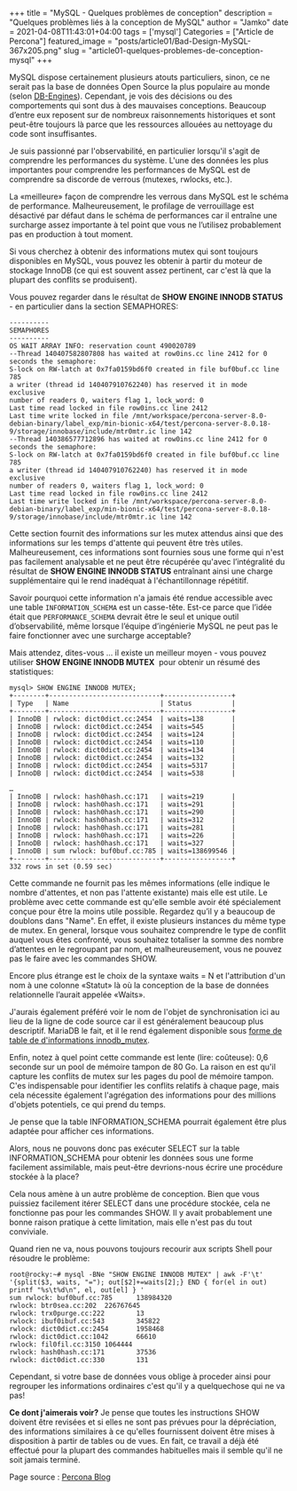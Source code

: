+++
title = "MySQL - Quelques problèmes de conception"
description = "Quelques problèmes liés à la conception de MySQL"
author = "Jamko"
date = 2021-04-08T11:43:01+04:00
tags = ['mysql']
Categories = ["Article de Percona"]
featured_image = "posts/article01/Bad-Design-MySQL-367x205.png"
slug = "article01-quelques-problemes-de-conception-mysql"
+++

MySQL dispose certainement plusieurs atouts particuliers, sinon, ce ne serait pas la base de données Open Source la plus populaire au monde (selon [DB-Engines](https://db-engines.com/en/ranking)). Cependant, je vois des décisions ou des comportements qui sont dus à des mauvaises conceptions. Beaucoup d’entre eux reposent sur de nombreux raisonnements historiques et sont peut-être toujours là parce que les ressources allouées au nettoyage du code sont insuffisantes.

Je suis passionné par l'observabilité, en particulier lorsqu'il s'agit de comprendre les performances du système. L'une des données les plus importantes pour comprendre les performances de MySQL est de comprendre sa discorde de verrous (mutexes, rwlocks, etc.).

La «meilleure» façon de comprendre les verrous dans MySQL est le schéma de performance. Malheureusement, le profilage de verrouillage est désactivé par défaut dans le schéma de performances car il entraîne une surcharge assez importante à tel point que vous ne l’utilisez probablement pas en production à tout moment.

Si vous cherchez à obtenir des informations mutex qui sont toujours disponibles en MySQL, vous pouvez les obtenir à partir du moteur de stockage InnoDB (ce qui est souvent assez pertinent, car c'est là que la plupart des conflits se produisent).

Vous pouvez regarder dans le résultat de **SHOW ENGINE INNODB STATUS** - en particulier dans la section SEMAPHORES:

```
----------
SEMAPHORES
----------
OS WAIT ARRAY INFO: reservation count 490020789
--Thread 140407582807808 has waited at row0ins.cc line 2412 for 0 seconds the semaphore:
S-lock on RW-latch at 0x7fa0159bd6f0 created in file buf0buf.cc line 785
a writer (thread id 140407910762240) has reserved it in mode  exclusive
number of readers 0, waiters flag 1, lock_word: 0
Last time read locked in file row0ins.cc line 2412
Last time write locked in file /mnt/workspace/percona-server-8.0-debian-binary/label_exp/min-bionic-x64/test/percona-server-8.0.18-9/storage/innobase/include/mtr0mtr.ic line 142
--Thread 140386577712896 has waited at row0ins.cc line 2412 for 0 seconds the semaphore:
S-lock on RW-latch at 0x7fa0159bd6f0 created in file buf0buf.cc line 785
a writer (thread id 140407910762240) has reserved it in mode  exclusive
number of readers 0, waiters flag 1, lock_word: 0
Last time read locked in file row0ins.cc line 2412
Last time write locked in file /mnt/workspace/percona-server-8.0-debian-binary/label_exp/min-bionic-x64/test/percona-server-8.0.18-9/storage/innobase/include/mtr0mtr.ic line 142
```

Cette section fournit des informations sur les mutex attendus ainsi que des informations sur les temps d'attente qui peuvent être très utiles. Malheureusement, ces informations sont fournies sous une forme qui n'est pas facilement analysable et ne peut être récupérée qu'avec l’intégralité du résultat de **SHOW ENGINE INNODB STATUS** entraînant ainsi une charge supplémentaire qui le rend inadéquat à l'échantillonnage répétitif.

Savoir pourquoi cette information n'a jamais été rendue accessible avec une table `INFORMATION_SCHEMA` est un casse-tête. Est-ce parce que l’idée était que `PERFORMANCE_SCHEMA` devrait être le seul et unique outil d’observabilité, même lorsque l’équipe d’ingénierie MySQL ne peut pas le faire fonctionner avec une surcharge acceptable?

Mais attendez, dites-vous ... il existe un meilleur moyen - vous pouvez utiliser **SHOW ENGINE INNODB MUTEX**  pour obtenir un résumé des statistiques:

```
mysql> SHOW ENGINE INNODB MUTEX;
+--------+----------------------------+-----------------+
| Type   | Name                       | Status          |
+--------+----------------------------+-----------------+
| InnoDB | rwlock: dict0dict.cc:2454  | waits=138       |
| InnoDB | rwlock: dict0dict.cc:2454  | waits=545       |
| InnoDB | rwlock: dict0dict.cc:2454  | waits=124       |
| InnoDB | rwlock: dict0dict.cc:2454  | waits=110       |
| InnoDB | rwlock: dict0dict.cc:2454  | waits=134       |
| InnoDB | rwlock: dict0dict.cc:2454  | waits=132       |
| InnoDB | rwlock: dict0dict.cc:2454  | waits=5317      |
| InnoDB | rwlock: dict0dict.cc:2454  | waits=538       |

…
| InnoDB | rwlock: hash0hash.cc:171   | waits=219       |
| InnoDB | rwlock: hash0hash.cc:171   | waits=291       |
| InnoDB | rwlock: hash0hash.cc:171   | waits=290       |
| InnoDB | rwlock: hash0hash.cc:171   | waits=312       |
| InnoDB | rwlock: hash0hash.cc:171   | waits=281       |
| InnoDB | rwlock: hash0hash.cc:171   | waits=226       |
| InnoDB | rwlock: hash0hash.cc:171   | waits=327       |
| InnoDB | sum rwlock: buf0buf.cc:785 | waits=138699546 |
+--------+----------------------------+-----------------+
332 rows in set (0.59 sec)
```

Cette commande ne fournit pas les mêmes informations (elle indique le nombre d'attentes, et non pas l'attente existante) mais elle est utile. Le problème avec cette commande est qu'elle semble avoir été spécialement conçue pour être la moins utile possible. Regardez qu’il y a beaucoup de doublons dans "Name". En effet, il existe plusieurs instances du même type de mutex. En general, lorsque vous souhaitez comprendre le type de conflit auquel vous êtes confronté, vous souhaitez totaliser la somme des nombre d’attentes en le regroupant par nom, et malheureusement, vous ne pouvez pas le faire avec les commandes SHOW.

Encore plus étrange est le choix de la syntaxe waits = N et l'attribution d'un nom à une colonne «Statut» là où la conception de la base de données relationnelle l’aurait appelée «Waits».

J'aurais également préféré voir le nom de l'objet de synchronisation ici au lieu de la ligne de code source car il est généralement beaucoup plus descriptif. MariaDB le fait, et il le rend également disponible sous [forme de table de d'informations innodb_mutex](https://mariadb.com/kb/en/information-schema-innodb_mutexes-table/).

Enfin, notez à quel point cette commande est lente (lire: coûteuse): 0,6 seconde sur un pool de mémoire tampon de 80 Go. La raison en est qu'il capture les conflits de mutex sur les pages du pool de mémoire tampon. C'es indispensable pour identifier les conflits relatifs à chaque page, mais cela nécessite également l'agrégation des informations pour des millions d'objets potentiels, ce qui prend du temps.

Je pense que la table INFORMATION_SCHEMA pourrait également être plus adaptée pour afficher ces informations.

Alors, nous ne pouvons donc pas exécuter SELECT sur la table INFORMATION_SCHEMA pour obtenir les données sous une forme facilement assimilable, mais peut-être devrions-nous écrire une procédure stockée à la place? 

Cela nous amène à un autre problème de conception. Bien que vous puissiez facilement itérer SELECT dans une procédure stockée, cela ne fonctionne pas pour les commandes SHOW. Il y avait probablement une bonne raison pratique à cette limitation, mais elle n'est pas du tout conviviale.

Quand rien ne va, nous pouvons toujours recourir aux scripts Shell pour résoudre le problème:

```
root@rocky:~# mysql -BNe "SHOW ENGINE INNODB MUTEX" | awk -F'\t' '{split($3, waits, "="); out[$2]+=waits[2];} END { for(el in out) printf "%s\t%d\n", el, out[el] } '
sum rwlock: buf0buf.cc:785      138984320
rwlock: btr0sea.cc:202  226767645
rwlock: trx0purge.cc:222        13
rwlock: ibuf0ibuf.cc:543        345822
rwlock: dict0dict.cc:2454       1958468
rwlock: dict0dict.cc:1042       66610
rwlock: fil0fil.cc:3150 1064444
rwlock: hash0hash.cc:171        37536
rwlock: dict0dict.cc:330        131
```

Cependant, si votre base de données vous oblige à proceder ainsi pour regrouper les informations ordinaires c'est qu'il y a quelquechose qui ne va pas!

**Ce dont j'aimerais voir?** Je pense que toutes les instructions SHOW doivent être revisées et si elles ne sont pas prévues pour la dépréciation, des informations similaires à ce qu'elles fournissent doivent être mises à disposition à partir de tables ou de vues. En fait, ce travail a déjà été effectué pour la plupart des commandes habituelles mais il semble qu'il ne soit jamais terminé.


Page source : [Percona Blog](https://www.percona.com/blog/2020/01/08/mysql-a-series-of-bad-design-decisions/)
